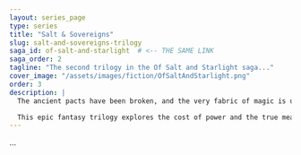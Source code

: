 ```yaml
---
layout: series_page
type: series
title: "Salt & Sovereigns"
slug: salt-and-sovereigns-trilogy
saga_id: of-salt-and-starlight  # <-- THE SAME LINK
saga_order: 2
tagline: "The second trilogy in the Of Salt and Starlight saga..."
cover_image: "/assets/images/fiction/OfSaltAndStarlight.png"
order: 3
description: |
  The ancient pacts have been broken, and the very fabric of magic is unraveling across the land of Aerthos. A disgraced knight and a runaway sorceress must forge an unlikely alliance to uncover a conspiracy that threatens to consume the last vestiges of light.

  This epic fantasy trilogy explores the cost of power and the true meaning of sacrifice in a world where every spell casts a shadow.
---
```

...
